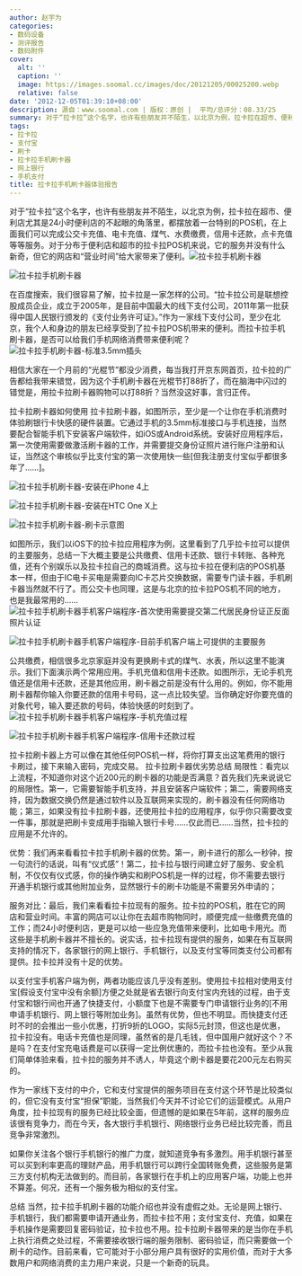 ```yaml
---
author: 赵宇为
categories:
- 数码设备
- 测评报告
- 数码附件
cover:
  alt: ''
  caption: ''
  image: https://images.soomal.cc/images/doc/20121205/00025200.webp
  relative: false
date: '2012-12-05T01:39:10+08:00'
description: 源自：www.soomal.com | 版权：原创 |  平均/总评分：08.33/25
summary: 对于“拉卡拉”这个名字，也许有些朋友并不陌生，以北京为例，拉卡拉在超市、便利店尤其是24小时便利店的不起眼的角落里，都摆放着一台特别的POS机，在上面我们可以完成各种缴费，充值等工作。而拉卡拉刷卡器是一个配合智能手机实现刷卡式消费的小工具……
tags:
- 拉卡拉
- 支付宝
- 刷卡
- 拉卡拉手机刷卡器
- 网上银行
- 手机支付
title: 拉卡拉手机刷卡器体验报告
---
```


对于“拉卡拉”这个名字，也许有些朋友并不陌生，以北京为例，拉卡拉在超市、便利店尤其是24小时便利店的不起眼的角落里，都摆放着一台特别的POS机，在上面我们可以完成公交卡充值、电卡充值、煤气、水费缴费，信用卡还款，点卡充值等等服务。对于分布于便利店和超市的拉卡拉POS机来说，它的服务并没有什么新奇，但它的网店和“营业时间”给大家带来了便利。![拉卡拉手机刷卡器](https://images.soomal.cc/images/doc/20121205/00025195.webp)




![拉卡拉手机刷卡器](https://images.soomal.cc/images/doc/20121205/00025196.webp)




在百度搜索，我们很容易了解，拉卡拉是一家怎样的公司。“拉卡拉公司是联想控股成员企业，成立于2005年，是目前中国最大的线下支付公司，2011年第一批获得中国人民银行颁发的《支付业务许可证》。”作为一家线下支付公司，至少在北京，我个人和身边的朋友已经享受到了拉卡拉POS机带来的便利。而拉卡拉手机刷卡器，是否可以给我们手机网络消费带来便利呢？
![拉卡拉手机刷卡器-标准3.5mm插头](https://images.soomal.cc/images/doc/20121205/00025197.webp)




相信大家在一个月前的“光棍节”都没少消费，每当我打开京东网首页，拉卡拉的广告都给我带来错觉，因为这个手机刷卡器在光棍节打88折了，而在脑海中闪过的错觉是，用拉卡拉刷卡器购物可以打88折？当然没这好事，言归正传。

拉卡拉刷卡器如何使用
拉卡拉刷卡器，如图所示，至少是一个让你在手机消费时体验刷银行卡快感的硬件装置。它通过手机的3.5mm标准接口与手机连接，当然要配合智能手机下安装客户端软件，如iOS或Android系统。安装好应用程序后，第一次使用需要做激活刷卡器的工作，并需要提交身份证照片进行账户注册和认证，当然这个审核似乎比支付宝的第一次使用快一些[但我注册支付宝似乎都很多年了……]。

![拉卡拉手机刷卡器-安装在iPhone 4上](https://images.soomal.cc/images/doc/20121205/00025198.webp)




![拉卡拉手机刷卡器-安装在HTC One X上](https://images.soomal.cc/images/doc/20121205/00025199.webp)




![拉卡拉手机刷卡器-刷卡示意图](https://images.soomal.cc/images/doc/20121205/00025200.webp)




如图所示，我们以iOS下的拉卡拉应用程序为例，这里看到了几乎拉卡拉可以提供的主要服务，总结一下大概主要是公共缴费、信用卡还款、银行卡转账、各种充值，还有个别娱乐以及拉卡拉自己的商城消费。这与拉卡拉在便利店的POS机基本一样，但由于IC电卡买电是需要向IC卡芯片交换数据，需要专门读卡器，手机刷卡器当然就不行了。而公交卡也同理，这是与北京的拉卡拉POS机不同的地方，也是我最常用的……
![拉卡拉手机刷卡器手机客户端程序-首次使用需要提交第二代居民身份证正反面照片认证](https://images.soomal.cc/images/doc/20121205/00025201.webp)




![拉卡拉手机刷卡器手机客户端程序-目前手机客户端上可提供的主要服务](https://images.soomal.cc/images/doc/20121205/00025202.webp)




公共缴费，相信很多北京家庭并没有更换刷卡式的煤气、水表，所以这里不能演示。我们下面演示两个常用应用。手机充值和信用卡还款。如图所示，无论手机充值还是信用卡还款，还是其他应用，刷卡器之前是没有什么用的。例如，你不能用刷卡器帮你输入你要还款的信用卡号码，这一点比较失望。当你确定好你要充值的对象代号，输入要还款的号码，体验快感的时刻到了。
![拉卡拉手机刷卡器手机客户端程序-手机充值过程](https://images.soomal.cc/images/doc/20121205/00025203.webp)




![拉卡拉手机刷卡器手机客户端程序-信用卡还款过程](https://images.soomal.cc/images/doc/20121205/00025204.webp)




拉卡拉刷卡器上方可以像在其他任何POS机一样，将你打算支出这笔费用的银行卡刷过，接下来输入密码，完成交易。
拉卡拉刷卡器优劣势总结
局限性：看完以上流程，不知道你对这个近200元的刷卡器的功能是否满意？首先我们先来说说它的局限性。第一，它需要智能手机支持，并且安装客户端软件；第二，需要网络支持，因为数据交换仍然是通过软件以及互联网来实现的，刷卡器没有任何网络功能；第三，如果没有拉卡拉刷卡器，还使用拉卡拉的应用程序，似乎你只需要改变一件事，那就是把刷卡变成用手指输入银行卡号……仅此而已……当然，拉卡拉的应用是不允许的。

优势：我们再来看看拉卡拉手机刷卡器的优势。第一，刷卡进行的那么一秒钟，按一句流行的话说，叫有“仪式感”！第二，拉卡拉与银行间建立好了服务、安全机制，不仅仅有仪式感，你的操作确实和刷POS机是一样的过程，你不需要去银行开通手机银行或其他附加业务，显然银行卡的刷卡功能是不需要另外申请的；

服务对比：最后，我们来看看拉卡拉现有的服务。拉卡拉的POS机，胜在它的网店和营业时间。丰富的网店可以让你在去超市购物同时，顺便完成一些缴费充值的工作；而24小时便利店，更是可以给一些应急充值带来便利，比如电卡用光。而这些是手机刷卡器并不擅长的。说实话，拉卡拉现有提供的服务，如果在有互联网支持的情况下，各家银行的网上银行、手机银行，以及支付宝等同类支付公司都有提供。拉卡拉并没有十足的优势。

以支付宝手机客户端为例，两者功能应该几乎没有差别。使用拉卡拉相对使用支付宝[假设支付宝中没有余额]方便之处就是省去银行向支付宝内充钱的过程，由于支付宝和银行间也开通了快捷支付，小额度下也是不需要专门申请银行业务的[不用申请手机银行、网上银行等附加业务]。虽然有优势，但也不明显。而快捷支付还时不时的会推出一些小优惠，打折9折的LOGO，实际5元封顶，但这也是优惠，拉卡拉没有。电话卡充值也是同理，虽然省的是几毛钱，但中国用户就好这个？不是吗？在支付宝充电话费是可以获得一定比例优惠的，而拉卡拉也没有。至少从我们简单体验来看，拉卡拉的服务并不诱人，毕竟这个刷卡器是要花200元左右购买的。

作为一家线下支付的中介，它和支付宝提供的服务项目在支付这个环节是比较类似的，但它没有支付宝“担保”职能，当然我们今天并不讨论它们的运营模式。从用户角度，拉卡拉现有的服务已经比较全面，但遗憾的是如果在5年前，这样的服务应该很有竞争力，而在今天，各大银行手机银行、网络银行业务已经比较完善，而且竞争非常激烈。

如果你关注各个银行手机银行的推广力度，就知道竞争有多激烈。用手机银行甚至可以买到利率更高的理财产品，用手机银行可以跨行全国转账免费，这些服务是第三方支付机构无法做到的。而目前，各家银行在手机上的应用客户端，功能上也并不算差。何况，还有一个服务极为相似的支付宝。

总结
当然，拉卡拉手机刷卡器的功能介绍也并没有虚假之处。无论是网上银行、手机银行，我们都需要申请开通业务，而拉卡拉不用；支付宝支付、充值，如果在手机操作是需要回复密码验证，拉卡拉也不用。拉卡拉刷卡器带来的是当你在手机上执行消费之处过程，不需要接收银行端的服务限制、密码验证，而只需要做一个刷卡的动作。目前来看，它可能对于小部分用户具有很好的实用价值，而对于大多数用户和网络消费的主力用户来说，只是一个新奇的玩具。